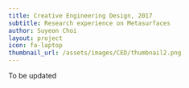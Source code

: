 ```yaml
---
title: Creative Engineering Design, 2017
subtitle: Research experience on Metasurfaces
author: Suyeon Choi
layout: project
icon: fa-laptop
thumbnail_url: /assets/images/CED/thumbnail2.png
---
```

To be updated
